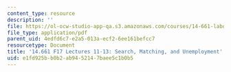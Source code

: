 ```yaml
---
content_type: resource
description: ''
file: https://ol-ocw-studio-app-qa.s3.amazonaws.com/courses/14-661-labor-economics-i-fall-2017/e1fd925bb0b2ab9452147baee5c1b0b5_MIT14_661F17_lec11_13.pdf
file_type: application/pdf
parent_uid: 4edfd6c7-e2a5-013a-ecf2-6ee161befcc7
resourcetype: Document
title: '14.661 F17 Lectures 11-13: Search, Matching, and Unemployment'
uid: e1fd925b-b0b2-ab94-5214-7baee5c1b0b5
---
```


